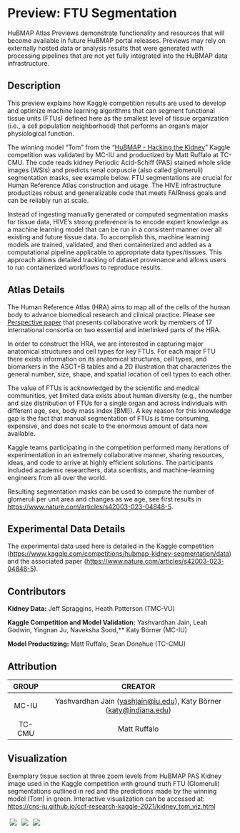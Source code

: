 # Preview: FTU Segmentation 

HuBMAP Atlas Previews demonstrate functionality and resources that will become available in future HuBMAP portal releases. Previews may rely on externally hosted data or analysis results that were generated with processing pipelines that are not yet fully integrated into the HuBMAP data infrastructure.
## Description
This preview explains how Kaggle competition results are used to develop and optimize machine learning algorithms that can segment functional tissue units (FTUs) defined here as the smallest level of tissue organization (i.e., a cell population neighborhood) that performs an organ’s major physiological function.

The winning model “Tom” from the “[HuBMAP - Hacking the Kidney](https://www.kaggle.com/c/hubmap-kidney-segmentation)” Kaggle competition was validated by MC-IU and productized by Matt Ruffalo at TC-CMU. The code reads kidney Periodic Acid-Schiff (PAS) stained whole slide images (WSIs) and predicts renal corpuscle (also called glomeruli) segmentation masks, see example below. FTU segmentations are crucial for Human Reference Atlas construction and usage. The HIVE infrastructure productizes robust and generalizable code that meets FAIRness goals and can be reliably run at scale. 

Instead of ingesting manually generated or computed segmentation masks for tissue data, HIVE’s strong preference is to encode expert knowledge as a machine learning model that can be run in a consistent manner over all existing and future tissue data. To accomplish this, machine learning models are trained, validated, and then containerized and added as a computational pipeline applicable to appropriate data types/tissues. This approach allows detailed tracking of dataset provenance and allows users to run containerized workflows to reproduce results. 
## Atlas Details
The Human Reference Atlas (HRA) aims to map all of the cells of the human body to advance biomedical research and clinical practice. Please see [Perspective paper](https://www.nature.com/articles/s41556-021-00788-6) that presents collaborative work by members of 17 international consortia on two essential and interlinked parts of the HRA.

In order to construct the HRA, we are interested in capturing major anatomical structures and cell types for key FTUs. For each major FTU there exists information on its anatomical structures, cell types, and biomarkers in the ASCT+B tables and a 2D illustration that characterizes the general number, size, shape, and spatial location of cell types to each other.  

The value of FTUs is acknowledged by the scientific and medical communities, yet limited data exists about human diversity (e.g., the number and size distribution of FTUs for a single organ and across individuals with different age, sex, body mass index [BMI]). A key reason for this knowledge gap is the fact that manual segmentation of FTUs is time consuming, expensive, and does not scale to the enormous amount of data now available. 

Kaggle teams participating in the competition performed many iterations of experimentation in an extremely collaborative manner, sharing resources, ideas, and code to arrive at highly efficient solutions. The participants included academic researchers, data scientists, and machine-learning engineers from all over the world. 

Resulting segmentation masks can be used to compute the number of glomeruli per unit area and changes as we age, see first results in <https://www.nature.com/articles/s42003-023-04848-5>.
## Experimental Data Details
The experimental data used here is detailed in the Kaggle competition (<https://www.kaggle.com/competitions/hubmap-kidney-segmentation/data>) and the associated paper (<https://www.nature.com/articles/s42003-023-04848-5>).
## Contributors
**Kidney Data:** Jeff Spraggins, Heath Patterson (TMC-VU)

**Kaggle Competition and Model Validation:** Yashvardhan Jain, Leah Godwin, Yingnan Ju, Naveksha Sood,** Katy Börner (MC-IU)

**Model Productizing:** Matt Ruffalo, Sean Donahue (TC-CMU)
## Attribution


|GROUP|CREATOR|
| :-: | :-: |
|<p>MC-IU</p><p></p>|Yashvardhan Jain (<yashjain@iu.edu>), Katy Börner (<katy@indiana.edu>)|
|TC-CMU|Matt Ruffalo|

## Visualization
Exemplary tissue section at three zoom levels from HuBMAP PAS Kidney image used in the Kaggle competition with ground truth FTU (Glomeruli) segmentations outlined in red and the predictions made by the winning model (Tom) in green. Interactive visualization can be accessed at: <https://cns-iu.github.io/ccf-research-kaggle-2021/kidney_tom_viz.html> 
<div class="images-container" style="overflow: hidden;display:flex;justify:center; ">
  <div class="image-div" style="padding:5px" >
    <img src ="../img/pilot6_img1.png">
  </div>

  <div class="image-div" style="padding:5px" >
    <img src ="../img/pilot6_img2.png">
  </div>

  <div class="image-div" style="padding:5px">
    <img src ="../img/pilot6_img3.png">
  </div>
  
</div>



